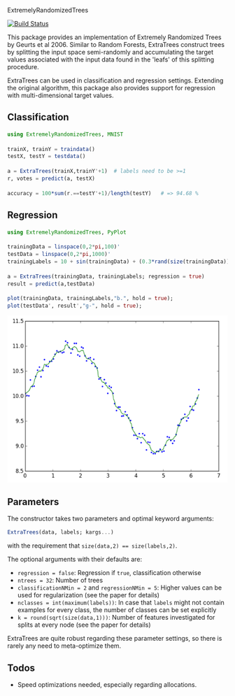 ExtremelyRandomizedTrees

[![Build Status](https://travis-ci.org/rened/ExtremelyRandomizedTrees.jl.svg?branch=master)](https://travis-ci.org/rened/ExtremelyRandomizedTrees.jl)

This package provides an implementation of Extremely Randomized Trees by Geurts et al 2006. Similar to Random Forests, ExtraTrees construct trees by splitting the input space semi-randomly and accumulating the target values associated with the input data found in the 'leafs' of this splitting procedure.

ExtraTrees can be used in classification and regression settings. Extending the original algorithm, this package also provides support for regression with multi-dimensional target values.

## Classification

```jl
using ExtremelyRandomizedTrees, MNIST

trainX, trainY = traindata()
testX, testY = testdata()

a = ExtraTrees(trainX,trainY'+1)  # labels need to be >=1
r, votes = predict(a, testX)

accuracy = 100*sum(r.==testY'+1)/length(testY)   # => 94.68 %
```

## Regression

```jl
using ExtremelyRandomizedTrees, PyPlot

trainingData = linspace(0,2*pi,100)'
testData = linspace(0,2*pi,1000)'
trainingLabels = 10 + sin(trainingData) + (0.3*rand(size(trainingData))-0.15);

a = ExtraTrees(trainingData, trainingLabels; regression = true)
result = predict(a,testData)

plot(trainingData, trainingLabels,"b.", hold = true);
plot(testData', result',"g-", hold = true);
```

![](example.png)

## Parameters

The constructor takes two parameters and optimal keyword arguments:
```jl
ExtraTrees(data, labels; kargs...)
```
with the requirement that `size(data,2) == size(labels,2)`.

The optional arguments with their defaults are:
* `regression = false`: Regression if `true`, classification otherwise
* `ntrees = 32`: Number of trees
* `classificationNMin = 2` and `regressionNMin = 5`: Higher values can be used for regularization (see the paper for details)
* `nclasses = int(maximum(labels))`: In case that `labels` might not contain examples for every class, the number of classes can be set explicitly
* `k = round(sqrt(size(data,1)))`: Number of features investigated for splits at every node (see the paper for details)

ExtraTrees are quite robust regarding these parameter settings, so there is rarely any need to meta-optimize them.

## Todos

* Speed optimizations needed, especially regarding allocations.



